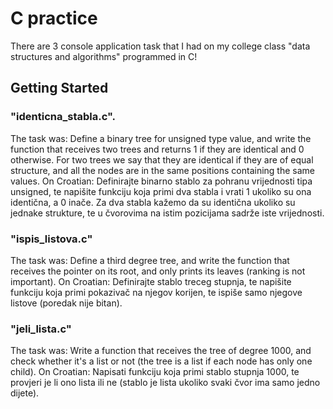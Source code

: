 # C practice

There are 3 console application task that I had on my college class "data structures and algorithms" programmed in C!

## Getting Started

### "identicna_stabla.c".
The task was:
  Define a binary tree for unsigned type value, and write the function that receives two trees and returns 1 if they are identical and 0 otherwise. 
  For two trees we say that they are identical if they are of equal structure, and all the nodes are in the same positions containing the same values.
On Croatian:
  Definirajte binarno stablo za pohranu vrijednosti tipa unsigned, te napišite funkciju koja primi dva stabla i vrati 1 ukoliko su ona identična, a 0 inače. 
  Za dva stabla kažemo da su identična ukoliko su jednake strukture, te u čvorovima na istim pozicijama sadrže iste vrijednosti.
  
### "ispis_listova.c"
The task was:
  Define a third degree tree, and write the function that receives the pointer on its root, 
  and only prints its leaves (ranking is not important).
On Croatian:
  Definirajte stablo treceg stupnja, te napišite funkciju koja primi pokazivač na njegov korijen, 
  te ispiše samo njegove listove (poredak nije bitan).
  
### "jeli_lista.c"
The task was:
  Write a function that receives the tree of degree 1000, 
  and check whether it's a list or not (the tree is a list if each node has only one child).
On Croatian:
  Napisati funkciju koja primi stablo stupnja 1000, te provjeri je li ono lista ili 
  ne (stablo je lista ukoliko svaki čvor ima samo jedno dijete).
